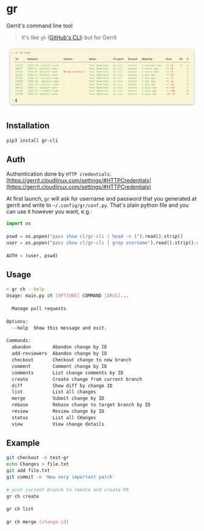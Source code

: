 # gr

Gerrit's command line tool

> It's like `gh` ([GitHub's CLI](https://github.com/cli/cli)) but for Gerrit

![gr screenshot](screenshot.png)

## Installation

```sh
pip3 install gr-cli
```

## Auth

Authentication done by `HTTP credentials`: [https://gerrit.cloudlinux.com/settings/#HTTPCredentials](https://gerrit.cloudlinux.com/settings/#HTTPCredentials)

At first launch, `gr` will ask for username and password that you generated at gerrit and write to `~/.config/gr/conf.py`. That's plain python file and you can use it however you want, e.g.:

```python
import os

pswd = os.popen("pass show cl/gr-cli | head -n 1").read().strip()
user = os.popen("pass show cl/gr-cli | grep username").read().strip().split(" ")[-1]

AUTH = (user, pswd)
```

## Usage

```sh
> gr ch --help
Usage: main.py ch [OPTIONS] COMMAND [ARGS]...

  Manage pull requests

Options:
  --help  Show this message and exit.

Commands:
  abandon        Abandon change by ID
  add-reviewers  Abandon change by ID
  checkout       Checkout change to new branch
  comment        Comment change by ID
  comments       List change comments by ID
  create         Create change from current branch
  diff           Show diff by change ID
  list           List all changes
  merge          Submit change by ID
  rebase         Rebase change to target branch by ID
  review         Review change by ID
  status         List all CHanges
  view           View change details
```

## Example

```sh
git checkout -b test-gr
echo Changes > file.txt
git add file.txt
git commit -m 'New very important patch'

# push current branch to remote and create PR
gr ch create

gr ch list

gr ch merge [change-id]
```

